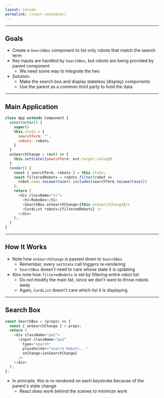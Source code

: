 ```yaml
---
layout: lesson
permalink: /react-container/
---
```


---

## Goals

- Create a `SearchBox` component to list only robots that match the search term
- Key inputs are handled by `SearchBox`, but robots are being provided by parent component
  - We need some way to integrate the two
- Solution:
  - Make the search box and display stateless (display) components
  - Use the parent as a common third party to hold the data

---

## Main Application

```js
class App extends Component {
  constructor() {
    super()
    this.state = {
      searchTerm: "",
      robots: robots
    }
  }
  onSearchChange = (evt) => {
    this.setState({searchTerm: evt.target.value})
  }
  render() {
    const { searchTerm, robots } = this.state;
    const filteredRobots = robots.filter(robot =>
      robot.name.toLowerCase().includes(searchTerm.toLowerCase())
    );
    return (
      <div className="tc">
        <h1>RoboDex</h1>
        <SearchBox onSearchChange={this.onSearchChange}/>
        <CardList robots={filteredRobots} />
      </div>
    );
  }
}
```

---

## How It Works

- Note how `onSearchChange` is passed down to `SearchBox`
  - Remember, every `setState` call triggers re-rendering
  - `SearchBox` doesn't need to care *whose* state it is updating
- Also note how `filteredRobots` is set by filtering entire robot list
  - Do *not* modify the main list, since we don't want to throw robots away
  - Again, `CardList` doesn't care which list it is displaying

---

## Search Box

```js
const SearchBox = (props) => {
  const { onSearchChange } = props;
  return (
    <div className="pa2">
      <input className="pa2"
        type="search"
        placeholder="search Robots..."
        onChange={onSearchChange}
      />
    </div>
  );
};
```

- In principle, this is re-rendered on each keystroke because of the parent's state change
  - React does work behind the scenes to minimize work
